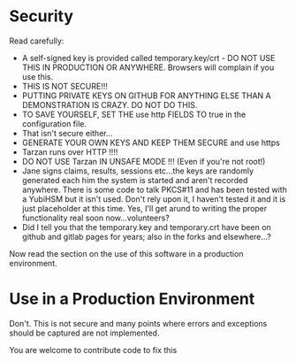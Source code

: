 # Security

Read carefully:

   * A self-signed key is provided called temporary.key/crt - DO NOT USE THIS IN PRODUCTION OR ANYWHERE. Browsers will complain if you use this.
   * THIS IS NOT SECURE!!!
   * PUTTING PRIVATE KEYS ON GITHUB FOR ANYTHING ELSE THAN A DEMONSTRATION IS CRAZY. DO NOT DO THIS.
   * TO SAVE YOURSELF, SET THE use http FIELDS TO true in the configuration file.
   * That isn't secure either...  
   * GENERATE YOUR OWN KEYS AND KEEP THEM SECURE and use https
   * Tarzan runs over HTTP !!!!   
   * DO NOT USE Tarzan IN UNSAFE MODE !!! (Even if you're not root!)
   * Jane signs claims, results, sessions etc...the keys are randomly generated each him the system is started and aren't recorded anywhere. There is some code to talk PKCS#11 and has been tested with a YubiHSM but it isn't used. Don't rely upon it, I haven't tested it and it is just placeholder at this time. Yes, I'll get arund to writing the proper functionality real soon now...volunteers?
   * Did I tell you that the temporary.key and temporary.crt have been on github and gitlab pages for years; also in the forks and elsewhere...?

Now read the section on the use of this software in a production environment.

# Use in a Production Environment

Don't.  This is not secure and many points where errors and exceptions should be captured are not implemented.

You are welcome to contribute code to fix this